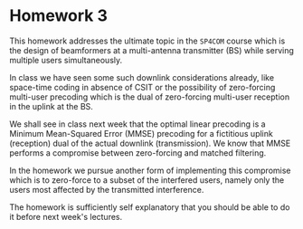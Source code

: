 # Homework 3

This homework addresses the ultimate topic in the `SP4COM` course which is the design of beamformers at a multi-antenna transmitter (BS) while serving multiple users simultaneously. 

In class we have seen some such downlink considerations already, like space-time coding in absence of CSIT or the possibility of zero-forcing multi-user precoding which is the dual of zero-forcing multi-user reception in the uplink at the BS.

We shall see in class next week that the optimal linear precoding is a Minimum Mean-Squared Error (MMSE) precoding for a fictitious uplink (reception) dual of the actual downlink (transmission). We know that MMSE performs a compromise between zero-forcing and matched filtering. 

In the homework we pursue another form of implementing this compromise which is to zero-force to a subset of 
the interfered users, namely only the users most affected by the transmitted interference.

The homework is sufficiently self explanatory that you should be able to do it before next week's lectures.